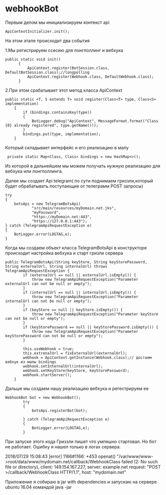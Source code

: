 # webhookBot
Первым делом мы инициализируем контекст api

```ApiContextInitializer.init();```

На этом этапе происходит два события
  
1.Мы регистрируем ссесию для лонгполлинг и вебхука

```
public static void init() 
      {
          ApiContext.register(BotSession.class, DefaultBotSession.class);//longpolling          
          ApiContext.register(Webhook.class, DefaultWebhook.class);
      }
```
    
2.При этом срабатывает этот метод класса ApiContext

``` 
public static <T, S extends T> void register(Class<T> type, Class<S> implementation) 
    {
        if (bindings.containsKey(type)) 
        {
            BotLogger.debug("ApiContext", MessageFormat.format("Class {0} already registered", type.getName()));
        }
        bindings.put(type, implementation);
    }
```
    
Который складывает интерфейс и его реализацию в мапу

 ` private static Map<Class, Class> bindings = new HashMap<>();`

Из которой в дальнейшем мы можем получать нужную реализацию для вебхука или лонгполлинга.

Далее мы создает Api telegram( по сути поднимаем гриззли,который будет обрабатывать поступающие от телеграмм POST запросы)
```
try
{
    botsApi = new TelegramBotsApi(
            "src/main/resources/myDomain.net.jks",
            "myPassword",
            "https://myDomain.net:443",
            "https://127.0.0.1:443");
} catch (TelegramApiRequestException e)
{
    BotLogger.error(LOGTAG,e);
}
```

Когда мы создаем объект класса TelegramBotsApi в конструкторе происходит настройка вебхука и старт гризли сервера
```
public TelegramBotsApi(String keyStore, String keyStorePassword, String externalUrl, String internalUrl) throws TelegramApiRequestException {
        if (externalUrl == null || externalUrl.isEmpty()) {
            throw new TelegramApiRequestException("Parameter externalUrl can not be null or empty");
        }
        if (internalUrl == null || internalUrl.isEmpty()) {
            throw new TelegramApiRequestException("Parameter internalUrl can not be null or empty");
        }
        if (keyStore == null || keyStore.isEmpty()) {
            throw new TelegramApiRequestException("Parameter keyStore can not be null or empty");
        }
        if (keyStorePassword == null || keyStorePassword.isEmpty()) {
            throw new TelegramApiRequestException("Parameter keyStorePassword can not be null or empty");
        }

        this.useWebhook = true;
        this.extrenalUrl = fixExternalUrl(externalUrl);
        webhook = ApiContext.getInstance(Webhook.class);// достаем вебхук из мапы bindings
        webhook.setInternalUrl(internalUrl);
        webhook.setKeyStore(keyStore, keyStorePassword);
        webhook.startServer();
    }
```
Дальше мы создаем нашу реализацию вебхука и регестрируем ее
```
WebhookBot bot = new WebhookBot();
        try
        {
            botsApi.registerBot(bot);

        } catch (TelegramApiRequestException e)
        {
            BotLogger.error(LOGTAG,e);
        }
```

При запуске этого кода Гриззли пишет что умпешно стартовал. Но бот не работает. Ошибку я нашел только в логах сервера.

2018/07/29 15:08:43 [error] 1166#1166: *453 openat() "/var/www/www->root/data/www/mydomain.net/callback/WebhookClass failed
(2: No such file or directory), client: 149.154.167.227, server: example.net request: "POST >/callback/WebhookClass HTTP/1.1",
host: "mydomain.net"

Приложение я собираю в jar with dependencies и запускаю на сервере ubuntu 16.04 командой java -jar




